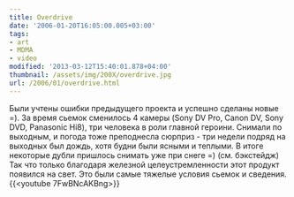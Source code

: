 ```yaml
---
title: Overdrive
date: '2006-01-20T16:05:00.005+03:00'
tags:
- art
- MDMA
- video
modified: '2013-03-12T15:40:01.878+04:00'
thumbnail: /assets/img/200X/overdrive.jpg
url: /2006/01/overdrive.html
---
```

Были учтены ошибки предыдущего проекта и успешно сделаны новые =). За время сьемок сменилось 4 камеры (Sony DV Pro, Canon DV, Sony DVD, Panasonic Hi8), три человека в роли главной героини. Снимали по выходным, и погода тоже преподнесла сюрприз - три недели подряд на выходных был дождь, хотя будни были ясными и теплыми. В итоге некоторые дубли пришлось снимать уже при снеге =) (см. бэкстейдж) Так что только благодаря железной целеустремленности этот продукт появился на свет. Это были самые тяжелые условия сьемок и сведения.
{{<youtube 7FwBNcAKBng>}}

